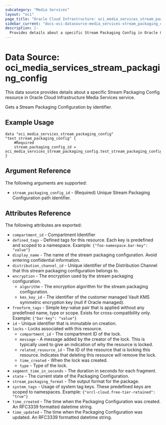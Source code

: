 ```yaml
---
subcategory: "Media Services"
layout: "oci"
page_title: "Oracle Cloud Infrastructure: oci_media_services_stream_packaging_config"
sidebar_current: "docs-oci-datasource-media_services-stream_packaging_config"
description: |-
  Provides details about a specific Stream Packaging Config in Oracle Cloud Infrastructure Media Services service
---
```


# Data Source: oci_media_services_stream_packaging_config
This data source provides details about a specific Stream Packaging Config resource in Oracle Cloud Infrastructure Media Services service.

Gets a Stream Packaging Configuration by identifier.

## Example Usage

```hcl
data "oci_media_services_stream_packaging_config" "test_stream_packaging_config" {
	#Required
	stream_packaging_config_id = oci_media_services_stream_packaging_config.test_stream_packaging_config.id
}
```

## Argument Reference

The following arguments are supported:

* `stream_packaging_config_id` - (Required) Unique Stream Packaging Configuration path identifier.


## Attributes Reference

The following attributes are exported:

* `compartment_id` - Compartment Identifier
* `defined_tags` - Defined tags for this resource. Each key is predefined and scoped to a namespace. Example: `{"foo-namespace.bar-key": "value"}` 
* `display_name` - The name of the stream packaging configuration. Avoid entering confidential information.
* `distribution_channel_id` - Unique identifier of the Distribution Channel that this stream packaging configuration belongs to.
* `encryption` - The encryption used by the stream packaging configuration.
	* `algorithm` - The encryption algorithm for the stream packaging configuration.
	* `kms_key_id` - The identifier of the customer managed Vault KMS symmetric encryption key (null if Oracle managed).
* `freeform_tags` - Simple key-value pair that is applied without any predefined name, type or scope. Exists for cross-compatibility only. Example: `{"bar-key": "value"}` 
* `id` - Unique identifier that is immutable on creation.
* `locks` - Locks associated with this resource.
	* `compartment_id` - The compartment ID of the lock.
	* `message` - A message added by the creator of the lock. This is typically used to give an indication of why the resource is locked. 
	* `related_resource_id` - The ID of the resource that is locking this resource. Indicates that deleting this resource will remove the lock. 
	* `time_created` - When the lock was created.
	* `type` - Type of the lock.
* `segment_time_in_seconds` - The duration in seconds for each fragment.
* `state` - The current state of the Packaging Configuration.
* `stream_packaging_format` - The output format for the package.
* `system_tags` - Usage of system tag keys. These predefined keys are scoped to namespaces. Example: `{"orcl-cloud.free-tier-retained": "true"}` 
* `time_created` - The time when the Packaging Configuration was created. An RFC3339 formatted datetime string.
* `time_updated` - The time when the Packaging Configuration was updated. An RFC3339 formatted datetime string.

